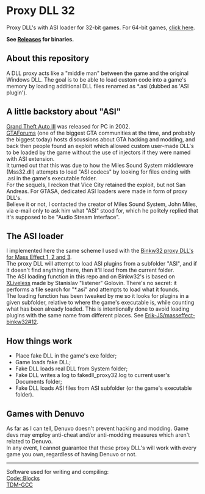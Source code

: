 # Proxy DLL 32

Proxy DLL's with ASI loader for 32-bit games. For 64-bit games, [click here](https://github.com/Erik-JS/proxy-dll-64).

**See [Releases](https://github.com/Erik-JS/proxy-dll-32/releases) for binaries.**

## About this repository

A DLL proxy acts like a "middle man" between the game and the original Windows DLL. The goal is to be able to load custom code into a game's memory by loading additional DLL files renamed as *.asi (dubbed as 'ASI plugin').<br />

## A little backstory about "ASI"

[Grand Theft Auto III](https://en.wikipedia.org/wiki/Grand_Theft_Auto_III) was released for PC in 2002.<br />
[GTAForums](https://gtaforums.com/) (one of the biggest GTA communities at the time, and probably the biggest today) hosts discussions about GTA hacking and modding, and back then people found an exploit which allowed custom user-made DLL's to be loaded by the game without the use of injectors if they were named with ASI extension.<br />
It turned out that this was due to how the Miles Sound System middleware (Mss32.dll) attempts to load "ASI codecs" by looking for files ending with .asi in the game's executable folder.<br />
For the sequels, I reckon that Vice City retained the exploit, but not San Andreas. For GTASA, dedicated ASI loaders were made in form of proxy DLL's.<br />
Believe it or not, I contacted the creator of Miles Sound System, John Miles, via e-mail only to ask him what "ASI" stood for, which he politely replied that it's supposed to be "Audio Stream Interface".

## The ASI loader

I implemented here the same scheme I used with the [Binkw32 proxy DLL's for Mass Effect 1, 2 and 3](https://github.com/Erik-JS/masseffect-binkw32).<br />
The proxy DLL will attempt to load ASI plugins from a subfolder "ASI", and if it doesn't find anything there, then it'll load from the current folder.<br />
The ASI loading function in this repo and on Binkw32's is based on [XLiveless](https://gtaforums.com/topic/388658-relgtaiv-xliveless/) made by Stanislav "listener" Golovin. There's no secret: it performs a file search for "*.asi" and attempts to load what it founds.<br />
The loading function has been tweaked by me so it looks for plugins in a given subfolder, relative to where the game's executable is, while counting what has been already loaded. This is intentionally done to avoid loading plugins with the same name from different places. See [Erik-JS/masseffect-binkw32#12](https://github.com/Erik-JS/masseffect-binkw32/issues/12).

## How things work

* Place fake DLL in the game's exe folder;
* Game loads fake DLL;
* Fake DLL loads real DLL from System folder;
* Fake DLL writes a log to fakedll_proxy32.log to current user's Documents folder;
* Fake DLL loads ASI files from ASI subfolder (or the game's executable folder).

## Games with Denuvo

As far as I can tell, Denuvo doesn't prevent hacking and modding. Game devs may employ anti-cheat and/or anti-modding measures which aren't related to Denuvo.<br />
In any event, I cannot guarantee that these proxy DLL's will work with every game you own, regardless of having Denuvo or not.

-----------------------------------------------------------

Software used for writing and compiling:<br />
[Code::Blocks](http://www.codeblocks.org/)<br />
[TDM-GCC](https://jmeubank.github.io/tdm-gcc/)